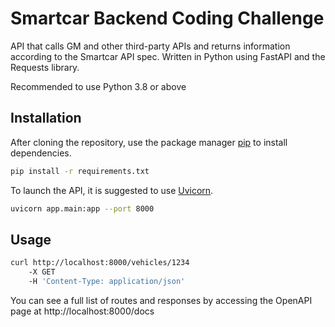 # Smartcar Backend Coding Challenge

API that calls GM and other third-party APIs and returns information according to the Smartcar API spec. Written in Python using FastAPI and the Requests library.

Recommended to use Python 3.8 or above

## Installation

After cloning the repository,
use the package manager [pip](https://pip.pypa.io/en/stable/) to install dependencies.

```bash
pip install -r requirements.txt
```

To launch the API, it is suggested to use [Uvicorn](https://www.uvicorn.org/).

```bash
uvicorn app.main:app --port 8000
```

## Usage

```bash
curl http://localhost:8000/vehicles/1234
    -X GET
    -H 'Content-Type: application/json'
```

You can see a full list of routes and responses by accessing the OpenAPI page at http://localhost:8000/docs
